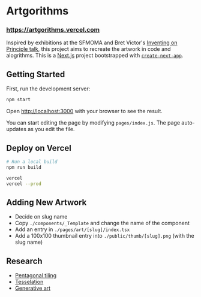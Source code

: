 # Artgorithms

### https://artgorithms.vercel.com

Inspired by exhibitions at the SFMOMA and Bret Victor's [Inventing on Principle talk](https://vimeo.com/36579366), this project aims to recreate the artwork in code and alogrithms.
This is a [Next.js](https://nextjs.org/) project bootstrapped with [`create-next-app`](https://github.com/vercel/next.js/tree/canary/packages/create-next-app).

## Getting Started

First, run the development server:

```bash
npm start
```

Open [http://localhost:3000](http://localhost:3000) with your browser to see the result.

You can start editing the page by modifying `pages/index.js`. The page auto-updates as you edit the file.

## Deploy on Vercel

```bash
# Run a local build
npm run build
```

```bash
vercel
vercel --prod
```

## Adding New Artwork
- Decide on slug name
- Copy `./components/_Template` and change the name of the component
- Add an entry in `./pages/art/[slug]/index.tsx`
- Add a 100x100 thumbnail entry into `./public/thumb/[slug].png` (with the slug name)

## Research
- [Pentagonal tiling](https://en.wikipedia.org/wiki/Pentagonal_tiling)
- [Tesselation](https://en.wikipedia.org/wiki/Tessellation)
- [Generative art](https://en.wikipedia.org/wiki/Generative_art)
